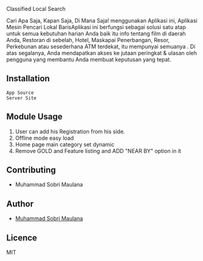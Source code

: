 Classified Local Search

Cari Apa Saja, Kapan Saja, Di Mana Saja! menggunakan Aplikasi ini, 
Aplikasi Mesin Pencari Lokal BarisAplikasi ini berfungsi sebagai solusi 
satu atap untuk semua kebutuhan harian Anda baik itu info tentang film di daerah Anda, 
Restoran di sebelah, Hotel, Maskapai Penerbangan, Resor, Perkebunan atau sesederhana ATM terdekat, 
itu mempunyai semuanya . Di atas segalanya, Anda mendapatkan akses ke jutaan peringkat & 
ulasan oleh pengguna yang membantu Anda membuat keputusan yang tepat.


## Installation

```
App Source
Server Site
```


## Module Usage

1. User can add his Registration from his side.
2. Offline mode easy load
3. Home page main category set dynamic
4. Remove GOLD and Feature listing and ADD "NEAR BY" option in it


## Contributing

- Muhammad Sobri Maulana

## Author

- [Muhammad Sobri Maulana](muhammadsobrimaulana31@gmail.com)

## Licence

MIT
